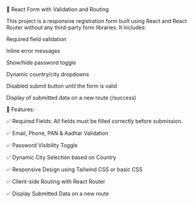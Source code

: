 📝 React Form with Validation and Routing

This project is a responsive registration form built using React and React Router without any third-party form libraries. It includes:

Required field validation

Inline error messages

Show/hide password toggle

Dynamic country/city dropdowns

Disabled submit button until the form is valid

Display of submitted data on a new route (/success)

🚀 Features:

✅ Required Fields: All fields must be filled correctly before submission.

✅ Email, Phone, PAN & Aadhar Validation

✅ Password Visibility Toggle

✅ Dynamic City Selection based on Country

✅ Responsive Design using Tailwind CSS or basic CSS

✅ Client-side Routing with React Router

✅ Display Submitted Data on a new route

